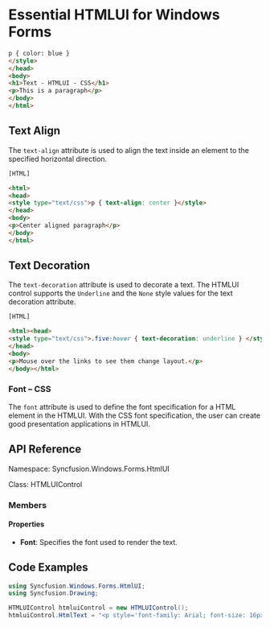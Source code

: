 <!--
source: image
domain: syncfusion-sdk
task: pdf-ocr-to-markdown
language: en
source_filename: page_122.jpeg
document_name: HTMLUI
page_number: 122
page_id: HTMLUI#page_122
product: Syncfusion Winforms
version: 11.4.0.26
timestamp: 2025-08-09T07:10:30Z
fidelity: lossless
-->

# Essential HTMLUI for Windows Forms

```html
p { color: blue }
</style>
</head>
<body>
<h1>Text - HTMLUI - CSS</h1>
<p>This is a paragraph</p>
</body>
</html>
```

## Text Align

The `text-align` attribute is used to align the text inside an element to the specified horizontal direction.

```html
[HTML]

<html>
<head>
<style type="text/css">p { text-align: center }</style>
</head>
<body>
<p>Center aligned paragraph</p>
</body>
</html>
```

## Text Decoration

The `text-decoration` attribute is used to decorate a text. The HTMLUI control supports the `Underline` and the `None` style values for the text decoration attribute.

```html
[HTML]

<html><head>
<style type="text/css">.five:hover { text-decoration: underline } </style>
</head>
<body>
<p>Mouse over the links to see them change layout.</p>
</body></html>
```

### Font – CSS

The `font` attribute is used to define the font specification for a HTML element in the HTMLUI. With the CSS font specification, the user can create good presentation applications in HTMLUI.

## API Reference

Namespace: Syncfusion.Windows.Forms.HtmlUI

Class: HTMLUIControl

### Members

#### Properties

- **Font**: Specifies the font used to render the text.

## Code Examples

```csharp
using Syncfusion.Windows.Forms.HtmlUI;
using Syncfusion.Drawing;

HTMLUIControl htmluiControl = new HTMLUIControl();
htmluiControl.HtmlText = "<p style='font-family: Arial; font-size: 16px;'>Styled text</p>";
```

<!-- tags: [HTMLUI, Windows Forms, CSS, Text Alignment, Text Decoration, Font Specification, Syncfusion, Windows Forms, HTMLUIControl, Font, Text formatting] keywords: [text-align, text-decoration, font-family, font-size, HTMLUI, CSS, alignment, decoration, styling, rendering, Windows Forms, C# sample] -->